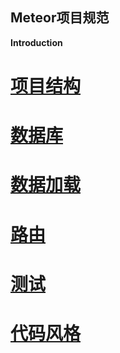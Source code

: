 Meteor项目规范
-------

**Introduction**

# [项目结构](structure.md)

# [数据库](collections.md)

# [数据加载](data-loading.md)

# [路由](routing.md)

# [测试](testing.md)

# [代码风格](code-style.md)
